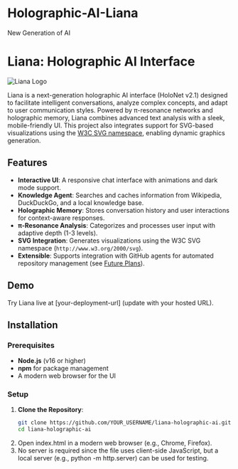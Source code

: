 # Holographic-AI-Liana
New Generation of AI
# Liana: Holographic AI Interface

![Liana Logo](assets/example.svg)

Liana is a next-generation holographic AI interface (HoloNet v2.1) designed to facilitate intelligent conversations, analyze complex concepts, and adapt to user communication styles. Powered by π-resonance networks and holographic memory, Liana combines advanced text analysis with a sleek, mobile-friendly UI. This project also integrates support for SVG-based visualizations using the [W3C SVG namespace](http://www.w3.org/2000/svg), enabling dynamic graphics generation.

## Features
- **Interactive UI**: A responsive chat interface with animations and dark mode support.
- **Knowledge Agent**: Searches and caches information from Wikipedia, DuckDuckGo, and a local knowledge base.
- **Holographic Memory**: Stores conversation history and user interactions for context-aware responses.
- **π-Resonance Analysis**: Categorizes and processes user input with adaptive depth (1-3 levels).
- **SVG Integration**: Generates visualizations using the W3C SVG namespace (`http://www.w3.org/2000/svg`).
- **Extensible**: Supports integration with GitHub agents for automated repository management (see [Future Plans](#future-plans)).

## Demo
Try Liana live at [your-deployment-url] (update with your hosted URL).

## Installation

### Prerequisites
- **Node.js** (v16 or higher)
- **npm** for package management
- A modern web browser for the UI

### Setup
1. **Clone the Repository**:
   ```bash
   git clone https://github.com/YOUR_USERNAME/liana-holographic-ai.git
   cd liana-holographic-ai
2.  Open index.html in a modern web browser (e.g., Chrome, Firefox).
3.  No server is required since the file uses client-side JavaScript, but a local server (e.g., python -m http.server) can be used for testing.

